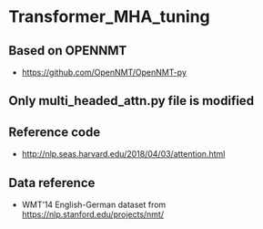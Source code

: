 # Transformer_MHA_tuning

## Based on OPENNMT
*  https://github.com/OpenNMT/OpenNMT-py


## Only multi_headed_attn.py file is modified

## Reference code
* http://nlp.seas.harvard.edu/2018/04/03/attention.html

## Data reference
* WMT’14 English-German dataset from https://nlp.stanford.edu/projects/nmt/


